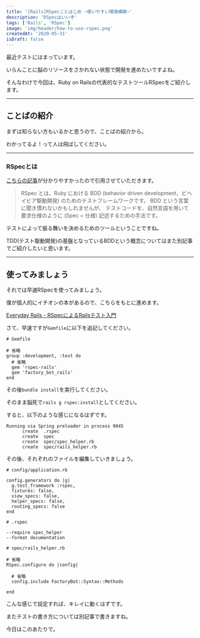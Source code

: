 ```yaml
---
title: '[Rails]RSpecことはじめ ~使いやすい環境構築~'
description: 'RSpecはいいぞ'
tags: ['Rails', 'RSpec']
image: 'img/header/how-to-use-rspec.png'
createdAt: '2020-05-31'
isDraft: false
---
```


最近テストにはまっています。

いらんことに脳のリソースをさかれない状態で開発を進めたいですよね。

そんなわけで今回は、Ruby on Railsの代表的なテストツールRSpecをご紹介します。

-------

<!--more-->

## ことばの紹介

まずは知らない方もいるかと思うので、ことばの紹介から。

わかってるよ！って人は飛ばしてください。

-------

### RSpecとは

[こちらの記事](https://machiiro.github.io/bootcamp/rspec/base/01_about.html)が分かりやすかったので引用させていただきます。

> RSpec とは、Ruby における BDD (behavior driven development、ビヘイビア駆動開発) のためのテストフレームワークです。 BDD という言葉に聞き慣れないかもしれませんが、 テストコードを、自然言語を用いて要求仕様のように (Spec = 仕様) 記述するための手法です。

テストによって振る舞いを決めるためのツールということですね。

TDD(テスト駆動開発)の基盤となっているBDDという概念についてはまた別記事でご紹介したいと思います。

-------

## 使ってみましょう

それでは早速RSpecを使ってみましょう。

僕が個人的にイチオシの本があるので、こちらをもとに進めます。

[Everyday Rails - RSpecによるRailsテスト入門](https://leanpub.com/everydayrailsrspec-jp)

さて、早速ですが`Gemfile`に以下を追記してください。

```
# Gemfile

# 省略
group :development, :test do
  # 省略
  gem 'rspec-rails'
  gem 'factory_bot_rails'
end
```

その後`bundle install`を実行してください。

そのまま脳死で`rails g rspec:install`としてください。

すると、以下のような感じになるはずです。

```
Running via Spring preloader in process 9045
      create  .rspec
      create  spec
      create  spec/spec_helper.rb
      create  spec/rails_helper.rb
```

その後、それぞれのファイルを編集していきましょう。

```
# config/application.rb

config.generators do |g|
  g.test_framework :rspec,
  fixtures: false,
  view_specs: false,
  helper_specs: false,
  routing_specs: false
end
```

```
# .rspec

--require spec_helper
--format documentation
```

```
# spec/rails_helper.rb

# 省略
RSpec.configure do |config|

  # 省略
  config.include FactoryBot::Syntax::Methods

end
```

こんな感じで設定すれば、キレイに動くはずです。

またテストの書き方については別記事で書きますね。

今日はこのあたりで。
